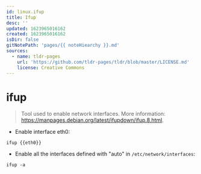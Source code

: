 ```yaml
---
id: linux.ifup
title: Ifup
desc: ''
updated: 1623965016162
created: 1623965016162
isDir: false
gitNotePath: 'pages/{{ noteHiearchy }}.md'
sources:
  - name: tldr-pages
    url: 'https://github.com/tldr-pages/tldr/blob/master/LICENSE.md'
    license: Creative Commons
---
```

# ifup

> Tool used to enable network interfaces.
> More information: <https://manpages.debian.org/latest/ifupdown/ifup.8.html>.

- Enable interface eth0:

`ifup {{eth0}}`

- Enable all the interfaces defined with "auto" in `/etc/network/interfaces`:

`ifup -a`

